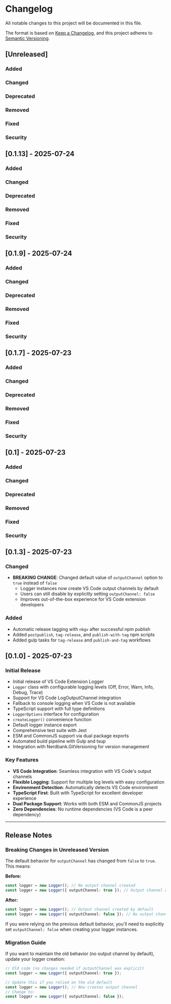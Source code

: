 # Changelog

All notable changes to this project will be documented in this file.

The format is based on [Keep a Changelog](https://keepachangelog.com/en/1.0.0/),
and this project adheres to [Semantic Versioning](https://semver.org/spec/v2.0.0.html).

## [Unreleased]

### Added

### Changed

### Deprecated

### Removed

### Fixed

### Security

## [0.1.13] - 2025-07-24

### Added

### Changed

### Deprecated

### Removed

### Fixed

### Security

## [0.1.9] - 2025-07-24

### Added

### Changed

### Deprecated

### Removed

### Fixed

### Security

## [0.1.7] - 2025-07-23

### Added

### Changed

### Deprecated

### Removed

### Fixed

### Security

## [0.1] - 2025-07-23

### Added

### Changed

### Deprecated

### Removed

### Fixed

### Security

## [0.1.3] - 2025-07-23

### Changed

- **BREAKING CHANGE**: Changed default value of `outputChannel` option to `true` instead of `false`
  - Logger instances now create VS Code output channels by default
  - Users can still disable by explicitly setting `outputChannel: false`
  - Improves out-of-the-box experience for VS Code extension developers

### Added

- Automatic release tagging with `nbgv` after successful npm publish
- Added `postpublish`, `tag-release`, and `publish-with-tag` npm scripts
- Added gulp tasks for `tag-release` and `publish-and-tag` workflows

## [0.1.0] - 2025-07-23

### Initial Release

- Initial release of VS Code Extension Logger
- `Logger` class with configurable logging levels (Off, Error, Warn, Info, Debug, Trace)
- Support for VS Code LogOutputChannel integration
- Fallback to console logging when VS Code is not available
- TypeScript support with full type definitions
- `LoggerOptions` interface for configuration
- `createLogger()` convenience function
- Default logger instance export
- Comprehensive test suite with Jest
- ESM and CommonJS support via dual package exports
- Automated build pipeline with Gulp and tsup
- Integration with Nerdbank.GitVersioning for version management

### Key Features

- **VS Code Integration**: Seamless integration with VS Code's output channels
- **Flexible Logging**: Support for multiple log levels with easy configuration
- **Environment Detection**: Automatically detects VS Code environment
- **TypeScript First**: Built with TypeScript for excellent developer experience
- **Dual Package Support**: Works with both ESM and CommonJS projects
- **Zero Dependencies**: No runtime dependencies (VS Code is a peer dependency)

---

## Release Notes

### Breaking Changes in Unreleased Version

The default behavior for `outputChannel` has changed from `false` to `true`. This means:

**Before:**

```typescript
const logger = new Logger(); // No output channel created
const logger = new Logger({ outputChannel: true }); // Output channel created
```

**After:**

```typescript
const logger = new Logger(); // Output channel created by default
const logger = new Logger({ outputChannel: false }); // No output channel created
```

If you were relying on the previous default behavior, you'll need to explicitly set `outputChannel: false` when creating your logger instances.

### Migration Guide

If you want to maintain the old behavior (no output channel by default), update your logger creation:

```typescript
// Old code (no changes needed if outputChannel was explicit)
const logger = new Logger({ outputChannel: true });

// Update this if you relied on the old default
const logger = new Logger(); // Now creates output channel
// Change to:
const logger = new Logger({ outputChannel: false });
```
